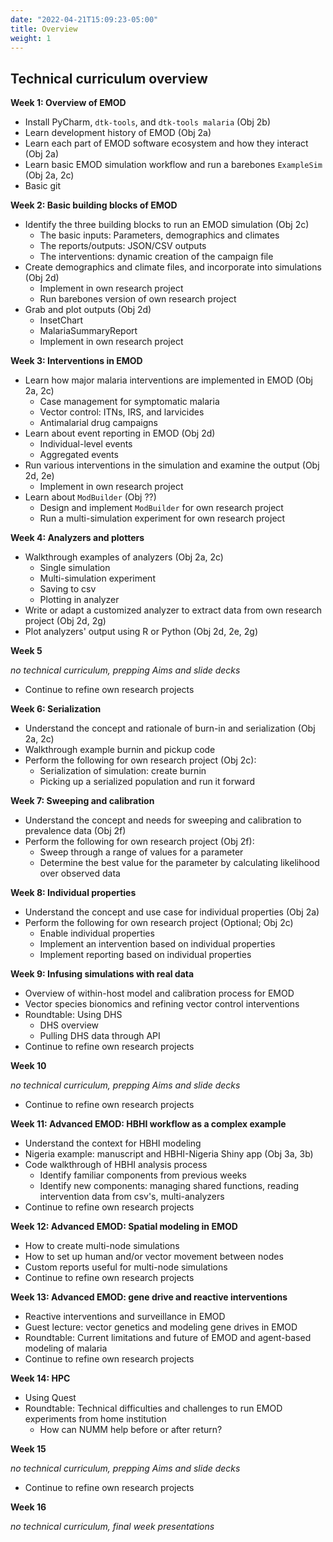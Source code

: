 ```yaml
---
date: "2022-04-21T15:09:23-05:00"
title: Overview
weight: 1
---
```


## Technical curriculum overview

**Week 1: Overview of EMOD**

- Install PyCharm, `dtk-tools`, and `dtk-tools malaria` (Obj 2b)
- Learn development history of EMOD (Obj 2a)
- Learn each part of EMOD software ecosystem and how they interact (Obj 2a)
- Learn basic EMOD simulation workflow and run a barebones `ExampleSim` (Obj 2a, 2c)
- Basic git

**Week 2: Basic building blocks of EMOD**

- Identify the three building blocks to run an EMOD simulation (Obj 2c)
    + The basic inputs: Parameters, demographics and climates
    + The reports/outputs: JSON/CSV outputs
    + The interventions: dynamic creation of the campaign file
- Create demographics and climate files, and incorporate into simulations (Obj 2d)
    + Implement in own research project
    + Run barebones version of own research project
- Grab and plot outputs (Obj 2d)
    + InsetChart
    + MalariaSummaryReport
    + Implement in own research project

**Week 3: Interventions in EMOD**

- Learn how major malaria interventions are implemented in EMOD (Obj 2a, 2c)
    + Case management for symptomatic malaria
    + Vector control: ITNs, IRS, and larvicides
    + Antimalarial drug campaigns
- Learn about event reporting in EMOD (Obj 2d)
    + Individual-level events
    + Aggregated events
- Run various interventions in the simulation and examine the output (Obj 2d, 2e)
    + Implement in own research project
- Learn about `ModBuilder` (Obj ??)
    + Design and implement `ModBuilder` for own research project
    + Run a multi-simulation experiment for own research project

**Week 4: Analyzers and plotters**

- Walkthrough examples of analyzers (Obj 2a, 2c)
    + Single simulation
    + Multi-simulation experiment
    + Saving to csv
    + Plotting in analyzer
- Write or adapt a customized analyzer to extract data from own research project (Obj 2d, 2g)
- Plot analyzers' output using R or Python (Obj 2d, 2e, 2g)

**Week 5**

*no technical curriculum, prepping Aims and slide decks*
- Continue to refine own research projects

**Week 6: Serialization**

- Understand the concept and rationale of burn-in and serialization (Obj 2a, 2c)
- Walkthrough example burnin and pickup code
- Perform the following for own research project (Obj 2c):
    + Serialization of simulation: create burnin
    + Picking up a serialized population and run it forward

**Week 7: Sweeping and calibration**

- Understand the concept and needs for sweeping and calibration to prevalence data (Obj 2f)
- Perform the following for own research project (Obj 2f):
    + Sweep through a range of values for a parameter
    + Determine the best value for the parameter by calculating likelihood over observed data

**Week 8: Individual properties**

- Understand the concept and use case for individual properties (Obj 2a)
- Perform the following for own research project (Optional; Obj 2c)
    + Enable individual properties
    + Implement an intervention based on individual properties
    + Implement reporting based on individual properties

**Week 9: Infusing simulations with real data**

- Overview of within-host model and calibration process for EMOD
- Vector species bionomics and refining vector control interventions
- Roundtable: Using DHS
    + DHS overview
    + Pulling DHS data through API
- Continue to refine own research projects

**Week 10**

*no technical curriculum, prepping Aims and slide decks*
- Continue to refine own research projects

**Week 11: Advanced EMOD: HBHI workflow as a complex example**

- Understand the context for HBHI modeling
- Nigeria example: manuscript and HBHI-Nigeria Shiny app (Obj 3a, 3b)
- Code walkthrough of HBHI analysis process
    + Identify familiar components from previous weeks
    + Identify new components: managing shared functions, reading intervention data from csv's, multi-analyzers
- Continue to refine own research projects

**Week 12: Advanced EMOD: Spatial modeling in EMOD**

- How to create multi-node simulations
- How to set up human and/or vector movement between nodes
- Custom reports useful for multi-node simulations
- Continue to refine own research projects

**Week 13: Advanced EMOD: gene drive and reactive interventions**

- Reactive interventions and surveillance in EMOD
- Guest lecture: vector genetics and modeling gene drives in EMOD
- Roundtable: Current limitations and future of EMOD and agent-based modeling of malaria
- Continue to refine own research projects

**Week 14: HPC**

- Using Quest
- Roundtable: Technical difficulties and challenges to run EMOD experiments from home institution
    + How can NUMM help before or after return?

**Week 15**

*no technical curriculum, prepping Aims and slide decks*
- Continue to refine own research projects

**Week 16**

*no technical curriculum, final week presentations*